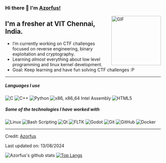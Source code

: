### Hi there 👋 I'm [Azorfus!](https://github.com/azorfus/azorfus/)

<img align="right" alt="GIF" height="160px" src="https://media.giphy.com/media/Ah3zHH7hvsSB2/giphy.gif" />

## I'm a fresher at VIT Chennai, India.

- I’m currently working on CTF challenges focused on reverse engineering, binary exploitation and cryptography.
- Learning *almost* everything about low level programming and linux kernel development. 
- Goal: Keep learning and have fun solving CTF challenges :P

---

##### Languages I use

![C](https://img.shields.io/badge/-C-000000?style=flat&logo=c)
![C++](https://img.shields.io/badge/-C++-000000?style=flat&logo=c%2B%2B)
![Python](https://img.shields.io/badge/-Python-000000?style=flat&logo=python)
![x86, x86_64 Intel Assembly](https://img.shields.io/badge/-Intel_Assembly-000000?style=flat&logo=intel)
![HTML5](https://img.shields.io/badge/-HTML5-000000?style=flat&logo=html5)

##### Some of the technologies I have worked with

![Linux](https://img.shields.io/badge/-Linux-222222?style=flat&logo=linux&logoColor=FCC624)
![Bash Scripting](https://img.shields.io/badge/-Bash_Scripting-000000?style=flat&logo=gnubash)
![Qt](https://img.shields.io/badge/-Qt-000000?style=flat&logo=qt)
![FLTK](https://img.shields.io/badge/-FLTK-000000?style=flat)
![Godot](https://img.shields.io/badge/-Godot-000000?style=flat&logo=godotengine)
![Git](https://img.shields.io/badge/-Git-222222?style=flat&logo=git&logoColor=F05032)
![GitHub](https://img.shields.io/badge/-GitHub-222222?style=flat&logo=github&logoColor=181717)
![Docker](https://img.shields.io/badge/-Docker-black?style=flat-square&logo=docker)
<br/>

---

Credit: [Azorfus](https://github.com/azorfus)

Last updated on: 13/08/2024

![Azorfus's github stats](https://github-readme-stats.vercel.app/api?username=azorfus&show_icons=true&title_color=ffc857&icon_color=8ac926&text_color=daf7dc&bg_color=151515&hide=["stars"])
[![Top Langs](https://github-readme-stats.vercel.app/api/top-langs/?username=azorfus&layout=compact&text_color=daf7dc&bg_color=151515)](https://github.com/anuraghazra/github-readme-stats)
